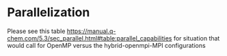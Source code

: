# Parallelization
Please see this table https://manual.q-chem.com/5.3/sec_parallel.html#table:parallel_capabilities for situation that would call for OpenMP versus the hybrid-openmpi-MPI configurations
